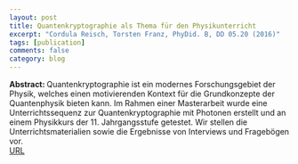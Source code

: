 ```yaml
---
layout: post
title: Quantenkryptographie als Thema für den Physikunterricht
excerpt: "Cordula Reisch, Torsten Franz, PhyDid. B, DD 05.20 (2016)"
tags: [publication]
comments: false
category: blog
---
```


<b>Abstract: </b>Quantenkryptographie ist ein modernes Forschungsgebiet der Physik, welches einen motivierenden
Kontext für die Grundkonzepte der Quantenphysik bieten kann. Im Rahmen einer Masterarbeit
wurde eine Unterrichtssequenz zur Quantenkryptographie mit Photonen erstellt und an einem Physikkurs der 11. Jahrgangsstufe getestet. Wir stellen die Unterrichtsmaterialien sowie die Ergebnisse
von Interviews und Fragebögen vor.<br>
<a href="https://ojs.dpg-physik.de/index.php/phydid-b/article/download/697/828/3466">URL</a>

